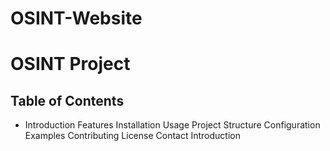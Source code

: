 # OSINT-Website

# OSINT Project

## Table of Contents
- Introduction
Features
Installation
Usage
Project Structure
Configuration
Examples
Contributing
License
Contact
Introduction
